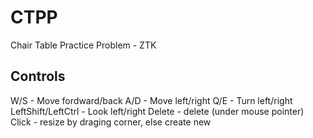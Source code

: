 # CTPP
Chair Table Practice Problem - ZTK

## Controls
W/S - Move fordward/back
A/D - Move left/right
Q/E - Turn left/right
LeftShift/LeftCtrl - Look left/right
Delete - delete (under mouse pointer)
Click - resize by draging corner, else create new
